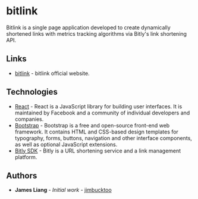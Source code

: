 # bitlink

Bitlink is a single page application developed to create dynamically shortened links with metrics tracking algorithms via Bitly's link shortening API.

## Links

- [bitlink](https://bitlink.surge.sh/) - bitlink official website.

## Technologies

- [React](https://reactjs.org/) - React is a JavaScript library for building user interfaces. It is maintained by Facebook and a community of individual developers and companies.
- [Bootstrap](https://getbootstrap.com/) - Bootstrap is a free and open-source front-end web framework. It contains HTML and CSS-based design templates for typography, forms, buttons, navigation and other interface components, as well as optional JavaScript extensions.
- [Bitly SDK](https://bitly.com/) - Bitly is a URL shortening service and a link management platform.

## Authors

- **James Liang** - _Initial work_ - [jimbucktoo](https://github.com/jimbucktoo/)
